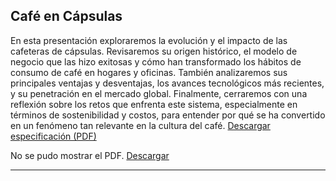 ## Café en Cápsulas
En esta presentación exploraremos la evolución y el impacto de las cafeteras de cápsulas. Revisaremos su origen histórico, el modelo de negocio que las hizo exitosas y cómo han transformado los hábitos de consumo de café en hogares y oficinas. También analizaremos sus principales ventajas y desventajas, los avances tecnológicos más recientes, y su penetración en el mercado global. Finalmente, cerraremos con una reflexión sobre los retos que enfrenta este sistema, especialmente en términos de sostenibilidad y costos, para entender por qué se ha convertido en un fenómeno tan relevante en la cultura del café.
[Descargar especificación (PDF)](recursos/archivos/presentacion.pdf)

<object data="../recursos/archivos/presentacion.pdf" type="application/pdf" width="100%" height="600">
  <p>No se pudo mostrar el PDF. <a href="../recursos/archivos/presentacion.pdf">Descargar</a></p>
</object>

---